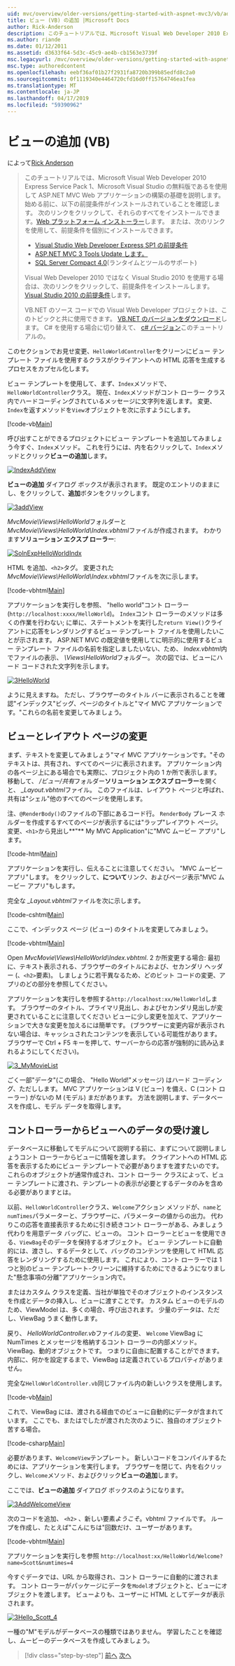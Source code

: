 ```yaml
---
uid: mvc/overview/older-versions/getting-started-with-aspnet-mvc3/vb/adding-a-view
title: ビュー (VB) の追加 |Microsoft Docs
author: Rick-Anderson
description: このチュートリアルでは、Microsoft Visual Web Developer 2010 Express Service Pack 1、これを使用して ASP.NET MVC Web アプリケーションの構築の基礎を説明しています.
ms.author: riande
ms.date: 01/12/2011
ms.assetid: d3633f64-5d3c-45c9-ae4b-cb1563e3739f
msc.legacyurl: /mvc/overview/older-versions/getting-started-with-aspnet-mvc3/vb/adding-a-view
msc.type: authoredcontent
ms.openlocfilehash: eebf36af01b27f2931fa8720b399b85edfd8c2a0
ms.sourcegitcommit: 0f1119340e4464720cfd16d0ff15764746ea1fea
ms.translationtype: MT
ms.contentlocale: ja-JP
ms.lasthandoff: 04/17/2019
ms.locfileid: "59390962"
---
```

# <a name="adding-a-view-vb"></a>ビューの追加 (VB)

によって[Rick Anderson]((https://twitter.com/RickAndMSFT))

> このチュートリアルでは、Microsoft Visual Web Developer 2010 Express Service Pack 1、Microsoft Visual Studio の無料版であるを使用して ASP.NET MVC Web アプリケーションの構築の基礎を説明します。 始める前に、以下の前提条件がインストールされていることを確認します。 次のリンクをクリックして、それらのすべてをインストールできます。[Web プラットフォーム インストーラー](https://www.microsoft.com/web/gallery/install.aspx?appid=VWD2010SP1Pack)します。 または、次のリンクを使用して、前提条件を個別にインストールできます。
> 
> - [Visual Studio Web Developer Express SP1 の前提条件](https://www.microsoft.com/web/gallery/install.aspx?appid=VWD2010SP1Pack)
> - [ASP.NET MVC 3 Tools Update します。](https://www.microsoft.com/web/gallery/install.aspx?appsxml=&amp;appid=MVC3)
> - [SQL Server Compact 4.0](https://www.microsoft.com/web/gallery/install.aspx?appid=SQLCE;SQLCEVSTools_4_0)(ランタイムとツールのサポート)
> 
> Visual Web Developer 2010 ではなく Visual Studio 2010 を使用する場合は、次のリンクをクリックして、前提条件をインストールします。[Visual Studio 2010 の前提条件](https://www.microsoft.com/web/gallery/install.aspx?appsxml=&amp;appid=VS2010SP1Pack)します。
> 
> VB.NET のソース コードでの Visual Web Developer プロジェクトは、このトピックと共に使用できます。 [VB.NET のバージョンをダウンロード](https://code.msdn.microsoft.com/Introduction-to-MVC-3-10d1b098)します。 C# を使用する場合に切り替えて、 [c# バージョン](../cs/adding-a-view.md)このチュートリアルの。


このセクションでお見せ変更、`HelloWorldController`をクリーンにビュー テンプレート ファイルを使用するクラスがクライアントへの HTML 応答を生成するプロセスをカプセル化します。

ビュー テンプレートを使用して、まず、`Index`メソッドで、`HelloWorldController`クラス。 現在、`Index`メソッドがコント ローラー クラス内でハードコーディングされているメッセージに文字列を返します。 変更、`Index`を返すメソッドを`View`オブジェクトを次に示すようにします。

[!code-vb[Main](adding-a-view/samples/sample1.vb)]

呼び出すことができるプロジェクトにビュー テンプレートを追加してみましょう今すぐ、`Index`メソッド。 これを行うには、内を右クリックして、`Index`メソッドとクリック**ビューの追加**します。

[![IndexAddView](adding-a-view/_static/image2.png "IndexAddView")](adding-a-view/_static/image1.png)

**ビューの追加** ダイアログ ボックスが表示されます。 既定のエントリのままにし、をクリックして、**追加**ボタンをクリックします。

[![3addView](adding-a-view/_static/image4.png "3addView")](adding-a-view/_static/image3.png)

*MvcMovie\Views\HelloWorld*フォルダーと*MvcMovie\Views\HelloWorld\Index.vbhtml*ファイルが作成されます。 わかります**ソリューション エクスプ ローラー**:

[![SolnExpHelloWorldIndx](adding-a-view/_static/image6.png "SolnExpHelloWorldIndx")](adding-a-view/_static/image5.png)

HTML を追加、`<h2>`タグ。 変更された*MvcMovie\Views\HelloWorld\Index.vbhtml*ファイルを次に示します。

[!code-vbhtml[Main](adding-a-view/samples/sample2.vbhtml)]

アプリケーションを実行しを参照、 &quot;hello world&quot;コント ローラー (`http://localhost:xxxx/HelloWorld`)。 `Index`コント ローラーのメソッドは多くの作業を行わない; に単に、ステートメントを実行した`return View()`クライアントに応答をレンダリングするビュー テンプレート ファイルを使用したいことが示されます。 ASP.NET MVC の既定値を使用してに明示的に使用するビュー テンプレート ファイルの名前を指定しましたいない、ため、 *Index.vbhtml*内でファイルの表示、 *\Views\HelloWorld*フォルダー。 次の図では、ビューにハード コードされた文字列を示します。

[![3HelloWorld](adding-a-view/_static/image8.png "3HelloWorld")](adding-a-view/_static/image7.png)

ように見えますね。 ただし、ブラウザーのタイトル バーに表示されることを確認&quot;インデックス&quot;ビッグ、ページのタイトルと&quot;マイ MVC アプリケーションです。&quot;これらの名前を変更してみましょう。

## <a name="changing-views-and-layout-pages"></a>ビューとレイアウト ページの変更

まず、テキストを変更してみましょう&quot;マイ MVC アプリケーションです。&quot;そのテキストは、共有され、すべてのページに表示されます。 アプリケーション内の各ページ上にある場合でも実際に、プロジェクト内の 1 か所で表示します。 移動して、 */ビュー/共有*フォルダー**ソリューション エクスプ ローラー**を開くと、  *\_Layout.vbhtml*ファイル。 このファイルは、レイアウト ページと呼ばれ、共有は&quot;シェル&quot;他のすべてのページを使用します。

注、`@RenderBody()`のファイルの下部にあるコード行。 `RenderBody` プレース ホルダーを作成するすべてのページが表示するには&quot;ラップ&quot;レイアウト ページ。 変更、`<h1>`から見出し**&quot;** My MVC Application&quot;に&quot;MVC ムービー アプリ&quot;します。

[!code-html[Main](adding-a-view/samples/sample3.html)]

アプリケーションを実行し、伝えることに注意してください。 &quot;MVC ムービー アプリ&quot;します。 をクリックして、**について**リンク、およびページ表示&quot;MVC ムービー アプリ&quot;もします。

完全な *\_Layout.vbhtml*ファイルを次に示します。

[!code-cshtml[Main](adding-a-view/samples/sample4.cshtml)]

ここで、インデックス ページ (ビュー) のタイトルを変更してみましょう。

[!code-vbhtml[Main](adding-a-view/samples/sample5.vbhtml)]

Open *MvcMovie\Views\HelloWorld\Index.vbhtml*. 2 か所変更する場合: 最初に、テキスト表示される、ブラウザーのタイトルにおよび、セカンダリ ヘッダー (、`<h2>`要素)。 しましょうに若干異なるため、どのビット コードの変更、アプリのどの部分を参照してください。

アプリケーションを実行しを参照する`http://localhost:xx/HelloWorld`します。 ブラウザーのタイトル、プライマリ見出し、およびセカンダリ見出しが変更されていることに注意してください  ビューに少し変更を加えて、アプリケーションで大きな変更を加えるには簡単です。 (ブラウザーに変更内容が表示されない場合は、キャッシュされたコンテンツを表示している可能性があります。 ブラウザーで Ctrl + F5 キーを押して、サーバーからの応答が強制的に読み込まれるようにしてください)。

[![3_MyMovieList](adding-a-view/_static/image10.png "3_MyMovieList")](adding-a-view/_static/image9.png)

ごく一部&quot;データ&quot;(この場合、 &quot;Hello World!&quot;メッセージ) はハード コーディング、ただしします。 MVC アプリケーションは V (ビュー) を備え、C (コント ローラー) がないの M (モデル) まだがあります。 方法を説明します、データベースを作成し、モデル データを取得します。

## <a name="passing-data-from-the-controller-to-the-view"></a>コントローラーからビューへのデータの受け渡し

データベースに移動してモデルについて説明する前に、まずについて説明しましょうコント ローラーからビューに情報を渡します。 クライアントへの HTML 応答を表示するためにビュー テンプレートで必要がありますを渡すたいのです。 これらのオブジェクトが通常作成され、コント ローラー クラスによって、ビュー テンプレートに渡され、テンプレートの表示が必要とするデータのみを含める必要がありますとは。

以前、`HelloWorldController`クラス、`Welcome`アクション メソッドが、`name`と`numTimes`パラメーターと、ブラウザーに、パラメーターの値からの出力。 代わりこの応答を直接表示するために引き続きコント ローラーがある、みましょう代わりを用意データ バッグに、ビューの。 コント ローラーとビューを使用できる、`ViewBag`そのデータを保持するオブジェクト。 ビュー テンプレートに自動的には、渡さし、するデータとして、バッグのコンテンツを使用して HTML 応答をレンダリングするために使用します。 これにより、コント ローラーでは 1 つと別のビュー テンプレート-クリーンに維持するためにできるようになりました&quot;懸念事項の分離&quot;アプリケーション内で。

またはカスタム クラスを定義、当社が単独でそのオブジェクトのインスタンスを作成とデータの挿入し、ビューに渡すことです。 カスタム ビューのモデルのため、ViewModel は、多くの場合、呼び出されます。 少量のデータは、ただし、ViewBag うまく動作します。

戻り、 *HelloWorldController.vb*ファイルの変更、 `Welcome` ViewBag に NumTimes とメッセージを格納するコント ローラーの内部メソッド。 ViewBag、動的オブジェクトです。 つまりに自由に配置することができます。 内部に、何かを設定するまで、ViewBag は定義されているプロパティがありません。

完全な`HelloWorldController.vb`同じファイル内の新しいクラスを使用します。

[!code-vb[Main](adding-a-view/samples/sample6.vb)]

これで、ViewBag には、渡される経由でのビューに自動的にデータが含まれています。 ここでも、またはでしたが渡された次のように、独自のオブジェクト苦する場合。

[!code-csharp[Main](adding-a-view/samples/sample7.cs)]

必要があります、`WelcomeView`テンプレート。 新しいコードをコンパイルするためには、アプリケーションを実行します。 ブラウザーを閉じて、内を右クリックし、`Welcome`メソッド、およびクリック**ビューの追加**します。

ここでは、**ビューの追加** ダイアログ ボックスのようになります。

[![3AddWelcomeView](adding-a-view/_static/image12.png "3AddWelcomeView")](adding-a-view/_static/image11.png)

次のコードを追加、 `<h2>` 、新しい要素<em>ようこそ</em>。vbhtml ファイルです。 ループを作成し、たとえば&quot;こんにちは&quot;回数だけ、ユーザーがあります。

[!code-vbhtml[Main](adding-a-view/samples/sample8.vbhtml)]

アプリケーションを実行しを参照 `http://localhost:xx/HelloWorld/Welcome?name=Scott&numtimes=4`

今すぐデータでは、URL から取得され、コント ローラーに自動的に渡されます。 コント ローラーがパッケージにデータを`Model`オブジェクトと、ビューにオブジェクトを渡します。 ビューよりも、ユーザーに HTML としてデータが表示されます。

[![3Hello_Scott_4](adding-a-view/_static/image14.png "3Hello_Scott_4")](adding-a-view/_static/image13.png)

一種の&quot;M&quot;モデルがデータベースの種類ではありません。 学習したことを確認し、ムービーのデータベースを作成してみましょう。

> [!div class="step-by-step"]
> [前へ](adding-a-controller.md)
> [次へ](adding-a-model.md)
